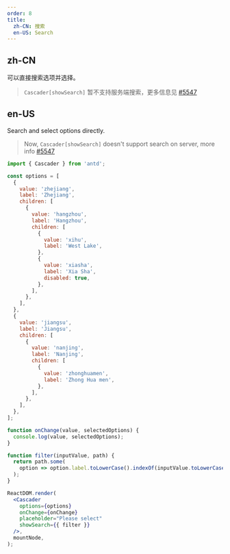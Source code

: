 ```yaml
---
order: 8
title:
  zh-CN: 搜索
  en-US: Search
---
```


## zh-CN

可以直接搜索选项并选择。

> `Cascader[showSearch]` 暂不支持服务端搜索，更多信息见 [#5547](https://github.com/ant-design/ant-design/issues/5547)

## en-US

Search and select options directly.

> Now, `Cascader[showSearch]` doesn't support search on server, more info [#5547](https://github.com/ant-design/ant-design/issues/5547)

```jsx
import { Cascader } from 'antd';

const options = [
  {
    value: 'zhejiang',
    label: 'Zhejiang',
    children: [
      {
        value: 'hangzhou',
        label: 'Hangzhou',
        children: [
          {
            value: 'xihu',
            label: 'West Lake',
          },
          {
            value: 'xiasha',
            label: 'Xia Sha',
            disabled: true,
          },
        ],
      },
    ],
  },
  {
    value: 'jiangsu',
    label: 'Jiangsu',
    children: [
      {
        value: 'nanjing',
        label: 'Nanjing',
        children: [
          {
            value: 'zhonghuamen',
            label: 'Zhong Hua men',
          },
        ],
      },
    ],
  },
];

function onChange(value, selectedOptions) {
  console.log(value, selectedOptions);
}

function filter(inputValue, path) {
  return path.some(
    option => option.label.toLowerCase().indexOf(inputValue.toLowerCase()) > -1,
  );
}

ReactDOM.render(
  <Cascader
    options={options}
    onChange={onChange}
    placeholder="Please select"
    showSearch={{ filter }}
  />,
  mountNode,
);
```
